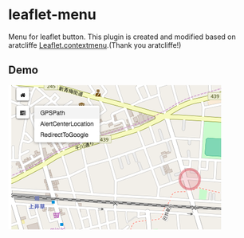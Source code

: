 # leaflet-menu
Menu for leaflet button.
This plugin is created and modified based on aratcliffe [Leaflet.contextmenu](https://github.com/aratcliffe/Leaflet.contextmenu).(Thank you aratcliffe!)

## Demo
![alt text](https://github.com/daiyanze/leaflet-menu/blob/master/demo/demo.png "Demo Screen Shot")